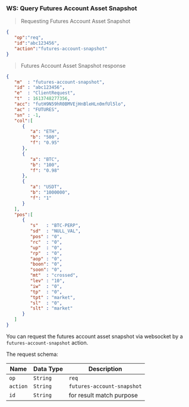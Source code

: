 ### WS: Query Futures Account Asset Snapshot

> Requesting Futures Account Asset Snapshot

```json
{
   "op":"req",
   "id":"abc123456",
   "action":"futures-account-snapshot"
}
```

> Futures Account Asset Snapshot response

```json
{
   "m"  : "futures-account-snapshot",
   "id" : "abc123456",
   "e"  : "ClientRequest",
   "t"  : 1613748277356,
   "acc": "futH9N59hR0BMVEjHnBleHLn0mfUl5lo",
   "ac" : "FUTURES",
   "sn" : -1,
   "col":[
      {
         "a": "ETH",
         "b": "500",
         "f": "0.95"
      },
      {
         "a": "BTC",
         "b": "100",
         "f": "0.98"
      },
      {
         "a": "USDT",
         "b": "1000000",
         "f": "1"
      }
   ],
   "pos":[
      {
         "s"   : "BTC-PERP",
         "sd"  : "NULL_VAL",
         "pos" : "0",
         "rc"  : "0",
         "up"  : "0",
         "rp"  : "0",
         "aop" : "0",
         "boon": "0",
         "soon": "0",
         "mt"  : "crossed",
         "lev" : "10",
         "iw"  : "0",
         "tp"  : "0",
         "tpt" : "market",
         "sl"  : "0",
         "slt" : "market"
      }
   ]
}
```

You can request the futures account asset snapshot via websocket by a `futures-account-snapshot` action. 

The request schema:

 Name          | Data Type           | Description                
-------------- | ------------------- | -------------------------- 
 `op`          | `String`            | `req`                      
 `action`      | `String`            | `futures-account-snapshot`  
 `id`          | `String`            | for result match purpose       

